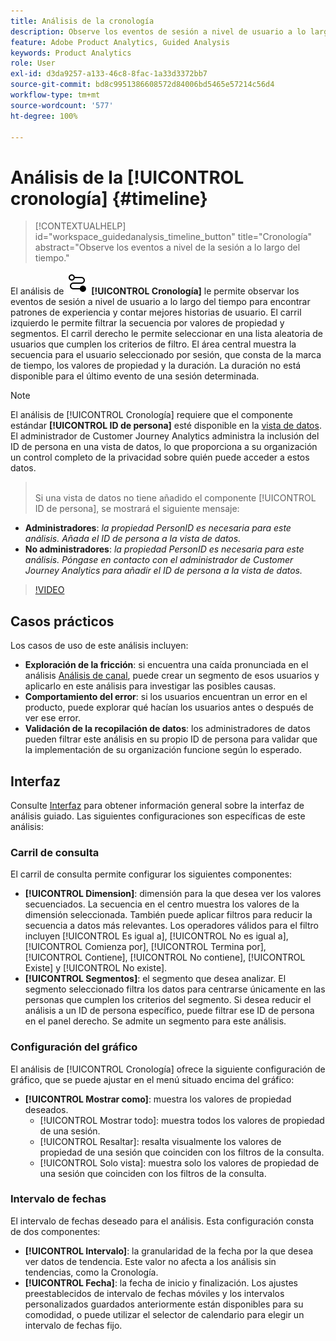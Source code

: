 ```yaml
---
title: Análisis de la cronología
description: Observe los eventos de sesión a nivel de usuario a lo largo del tiempo para encontrar patrones de experiencia.
feature: Adobe Product Analytics, Guided Analysis
keywords: Product Analytics
role: User
exl-id: d3da9257-a133-46c8-8fac-1a33d3372bb7
source-git-commit: bd8c9951386608572d84006bd5465e57214c56d4
workflow-type: tm+mt
source-wordcount: '577'
ht-degree: 100%

---
```


# Análisis de la [!UICONTROL cronología] {#timeline}

<!-- markdownlint-disable MD034 -->

>[!CONTEXTUALHELP]
>id="workspace_guidedanalysis_timeline_button"
>title="Cronología"
>abstract="Observe los eventos a nivel de la sesión a lo largo del tiempo."

<!-- markdownlint-enable MD034 -->

El análisis de ![Cronología](/help/assets/icons/Timeline.svg) **[!UICONTROL Cronología]** le permite observar los eventos de sesión a nivel de usuario a lo largo del tiempo para encontrar patrones de experiencia y contar mejores historias de usuario. El carril izquierdo le permite filtrar la secuencia por valores de propiedad y segmentos. El carril derecho le permite seleccionar en una lista aleatoria de usuarios que cumplen los criterios de filtro. El área central muestra la secuencia para el usuario seleccionado por sesión, que consta de la marca de tiempo, los valores de propiedad y la duración. La duración no está disponible para el último evento de una sesión determinada.


>[!NOTE]
>
>El análisis de [!UICONTROL Cronología] requiere que el componente estándar **[!UICONTROL ID de persona]** esté disponible en la [vista de datos](/help/data-views/component-reference.md#optional). El administrador de Customer Journey Analytics administra la inclusión del ID de persona en una vista de datos, lo que proporciona a su organización un control completo de la privacidad sobre quién puede acceder a estos datos.
>><br/>Si una vista de datos no tiene añadido el componente [!UICONTROL ID de persona], se mostrará el siguiente mensaje:
>
>* **Administradores**: *la propiedad PersonID es necesaria para este análisis. Añada el ID de persona a la vista de datos.*
>* **No administradores**: *la propiedad PersonID es necesaria para este análisis. Póngase en contacto con el administrador de Customer Journey Analytics para añadir el ID de persona a la vista de datos.*

>[!VIDEO](https://video.tv.adobe.com/v/3435770/?quality=12&learn=on&captions=spa)



## Casos prácticos

Los casos de uso de este análisis incluyen:

* **Exploración de la fricción**: si encuentra una caída pronunciada en el análisis [Análisis de canal](funnel.md), puede crear un segmento de esos usuarios y aplicarlo en este análisis para investigar las posibles causas.
* **Comportamiento del error**: si los usuarios encuentran un error en el producto, puede explorar qué hacían los usuarios antes o después de ver ese error.
* **Validación de la recopilación de datos**: los administradores de datos pueden filtrar este análisis en su propio ID de persona para validar que la implementación de su organización funcione según lo esperado.

## Interfaz

Consulte [Interfaz](../overview.md#interface) para obtener información general sobre la interfaz de análisis guiado. Las siguientes configuraciones son específicas de este análisis:

### Carril de consulta

El carril de consulta permite configurar los siguientes componentes:

* **[!UICONTROL Dimension]**: dimensión para la que desea ver los valores secuenciados. La secuencia en el centro muestra los valores de la dimensión seleccionada. También puede aplicar filtros para reducir la secuencia a datos más relevantes. Los operadores válidos para el filtro incluyen [!UICONTROL Es igual a], [!UICONTROL No es igual a], [!UICONTROL Comienza por], [!UICONTROL Termina por], [!UICONTROL Contiene], [!UICONTROL No contiene], [!UICONTROL Existe] y [!UICONTROL No existe].
* **[!UICONTROL Segmentos]**: el segmento que desea analizar. El segmento seleccionado filtra los datos para centrarse únicamente en las personas que cumplen los criterios del segmento. Si desea reducir el análisis a un ID de persona específico, puede filtrar ese ID de persona en el panel derecho. Se admite un segmento para este análisis.

### Configuración del gráfico

El análisis de [!UICONTROL Cronología] ofrece la siguiente configuración de gráfico, que se puede ajustar en el menú situado encima del gráfico:

* **[!UICONTROL Mostrar como]**: muestra los valores de propiedad deseados.
   * [!UICONTROL Mostrar todo]: muestra todos los valores de propiedad de una sesión.
   * [!UICONTROL Resaltar]: resalta visualmente los valores de propiedad de una sesión que coinciden con los filtros de la consulta.
   * [!UICONTROL Solo vista]: muestra solo los valores de propiedad de una sesión que coinciden con los filtros de la consulta.

### Intervalo de fechas

El intervalo de fechas deseado para el análisis. Esta configuración consta de dos componentes:

* **[!UICONTROL Intervalo]**: la granularidad de la fecha por la que desea ver datos de tendencia. Este valor no afecta a los análisis sin tendencias, como la Cronología.
* **[!UICONTROL Fecha]**: la fecha de inicio y finalización. Los ajustes preestablecidos de intervalo de fechas móviles y los intervalos personalizados guardados anteriormente están disponibles para su comodidad, o puede utilizar el selector de calendario para elegir un intervalo de fechas fijo.


<!--

## Example

See below for an example of the analysis.

![Timeline](../assets/timeline-new.png)

-->

